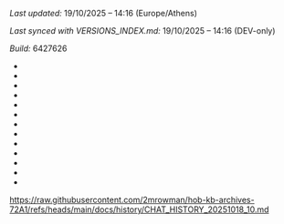 *Last updated:* 19/10/2025 – 14:16 (Europe/Athens)

*Last synced with VERSIONS_INDEX.md:* 19/10/2025 – 14:16 (DEV-only)

*Build:* 6427626



*



*



*



*



*



*



*

*
*
*
*
*
*
https://raw.githubusercontent.com/2mrowman/hob-kb-archives-72A1/refs/heads/main/docs/history/CHAT_HISTORY_20251018_10.md
